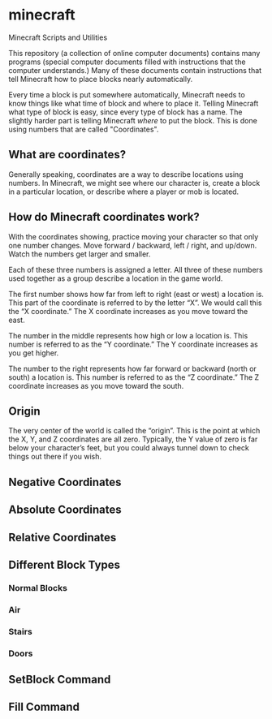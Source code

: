 # minecraft
Minecraft Scripts and Utilities

This repository (a collection of online computer documents) contains many programs (special computer documents filled with instructions that the computer understands.)   Many of these documents contain instructions that tell Minecraft how to place blocks nearly automatically.   

Every time a block is put somewhere automatically, Minecraft needs to know things like what time of block and where to place it.   Telling Minecraft what type of block is easy, since every type of block has a name.  The slightly harder part is telling Minecraft *where* to put the block.   This is done using numbers that are called "Coordinates".

<h2>What are coordinates?</h2>   
Generally speaking, coordinates are a way to describe locations using numbers.    In Minecraft, we might see where our character is, create a block in a particular location, or describe where a player or mob is located.

<h2>How do Minecraft coordinates work?</h2>

With the coordinates showing, practice moving your character so that only one number changes.  Move forward / backward, left / right, and up/down.   Watch the numbers get larger and smaller.

Each of these three numbers is assigned a letter.   All three of these numbers used together as a group describe a location in the game world.

The first number shows how far from left to right (east or west) a location is.   This part of the coordinate is referred to by the letter “X”.  We would call this the “X coordinate.”   The X coordinate increases as you move toward the east.

The number in the middle represents how high or low a location is.  This number is referred to as the “Y coordinate.”    The Y coordinate increases as you get higher.

The number to the right represents how far forward or backward (north or south) a location is.  This number is referred to as the “Z coordinate.”   The Z coordinate increases as you move toward the south.

<h2>Origin</h2>  

The very center of the world is called the “origin”.   This is the point at which the X, Y, and Z coordinates are all zero.   Typically, the Y value of zero is far below your character’s feet, but you could always tunnel down to check things out there if you wish.

<h2>Negative Coordinates</h2>

<h2>Absolute Coordinates</h2>

<h2>Relative Coordinates</h2>

<h2>Different Block Types</h2>

<h3>Normal Blocks</h3>

<h3>Air</h3>

<h3>Stairs</h3>

<h3>Doors</h3>

<h2>SetBlock Command</h2>


<h2>Fill Command</h2>



